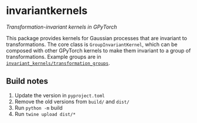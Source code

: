 # invariantkernels
*Transformation-invariant kernels in GPyTorch*

This package provides kernels for Gaussian processes that are invariant to transformations.
The core class is `GroupInvariantKernel`, which can be composed with other GPyTorch kernels to make them invariant to a group of transformations.
Example groups are in [`invariant_kernels/transformation_groups`](./invariantkernels/transformation_groups.py).

## Build notes 
1. Update the version in `pyproject.toml`
2. Remove the old versions from `build/` and `dist/`
3. Run `python -m` build
4. Run `twine upload dist/*`